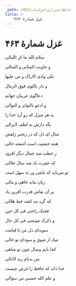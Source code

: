 ```yaml
---
_path: /حافظ-شیرازی/غزلیات/463
title: >-
    غزل شمارهٔ ۴۶۳
---
```

# غزل شمارهٔ ۴۶۳

<div class="b" id="bn1"><div class="m1"><p>سلام الله ما کر اللیالی</p></div>
<div class="m2"><p>و جاوبت المثانی و المثالی</p></div></div>
<div class="b" id="bn2"><div class="m1"><p>علی وادی الاراک و من علیها</p></div>
<div class="m2"><p>و دار باللوی فوق الرمال</p></div></div>
<div class="b" id="bn3"><div class="m1"><p>دعاگوی غریبان جهانم</p></div>
<div class="m2"><p>و ادعو بالتواتر و التوالی</p></div></div>
<div class="b" id="bn4"><div class="m1"><p>به هر منزل که رو آرد خدا را</p></div>
<div class="m2"><p>نگه دارش به لطف لایزالی</p></div></div>
<div class="b" id="bn5"><div class="m1"><p>منال ای دل که در زنجیر زلفش</p></div>
<div class="m2"><p>همه جمعیت است آشفته حالی</p></div></div>
<div class="b" id="bn6"><div class="m1"><p>ز خطت صد جمال دیگر افزود</p></div>
<div class="m2"><p>که عمرت باد صد سال جلالی</p></div></div>
<div class="b" id="bn7"><div class="m1"><p>تو می‌باید که باشی ور نه سهل است</p></div>
<div class="m2"><p>زیان مایه جاهی و مالی</p></div></div>
<div class="b" id="bn8"><div class="m1"><p>بر آن نقاش قدرت آفرین باد</p></div>
<div class="m2"><p>که گرد مه کشد خط هلالی</p></div></div>
<div class="b" id="bn9"><div class="m1"><p>فحبک راحتی فی کل حین</p></div>
<div class="m2"><p>و ذکرک مونسی فی کل حال</p></div></div>
<div class="b" id="bn10"><div class="m1"><p>سویدای دل من تا قیامت</p></div>
<div class="m2"><p>مباد از شوق و سودای تو خالی</p></div></div>
<div class="b" id="bn11"><div class="m1"><p>کجا یابم وصال چون تو شاهی</p></div>
<div class="m2"><p>من بدنام رند لاابالی</p></div></div>
<div class="b" id="bn12"><div class="m1"><p>خدا داند که حافظ را غرض چیست</p></div>
<div class="m2"><p>و علم الله حسبی من سؤالی</p></div></div>

